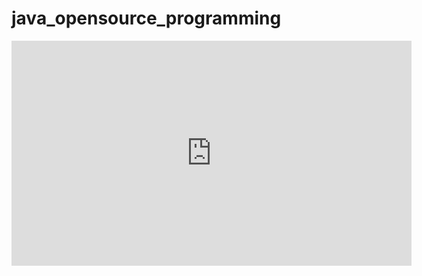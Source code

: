 # java_opensource_programming
<iframe width="640" height="360" src="https://youtu.be/OQlatemgA1M" frameborder="0" gesture="media" allowfullscreen=""></iframe>
